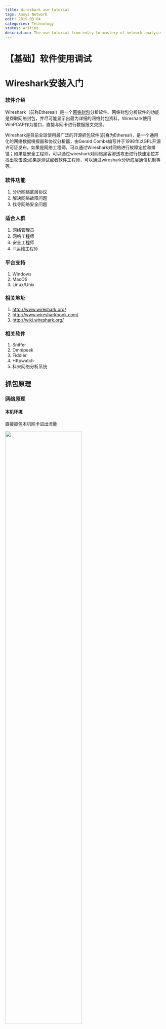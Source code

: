 ```yaml
---
title: Wireshark use tutorial
tags: Ansys Network
edit: 2019-03-04
categories: Technology
status: Writing
description: The use tutorial from entry to mastery of network analysis tool Wireshark
---
```


# 【基础】软件使用调试

# Wireshark安装入门

### 软件介绍

Wireshark（前称Ethereal）是一个[网络封包](https://baike.baidu.com/item/%E7%BD%91%E7%BB%9C%E5%B0%81%E5%8C%85)分析软件。网络封包分析软件的功能是撷取网络封包，并尽可能显示出最为详细的网络封包资料。Wireshark使用WinPCAP作为接口，直接与网卡进行数据报文交换。

Wireshark是目前全球使用最广泛的开源抓包软件(前身为Ethereal)，是一个通用化的网络数据嗅探器和协议分析器，由Gerald Combs编写并于1998年以GPL开源许可证发布。如果是网络工程师，可以通过Wireshark对网络进行故障定位和排错；如果是安全工程师，可以通过wireshark对网络黑客渗透攻击进行快速定位并找出攻击源;如果是测试或者软件工程师，可以通过wireshark分析底层通信机制等等。

### 软件功能

1. 分析网络底层协议
2. 解决网络故障问题
3. 找寻网络安全问题

### 适合人群

1. 网络管理员
2. 网络工程师
3. 安全工程师
4. IT运维工程师

### 平台支持

1. Windows
2. MacOS
3. Linux/Unix

### 相关地址

1. http://www.wireshark.org/
2. http://www.wiresharkbook.com/
3. http://wiki.wireshark.org/

### 相关软件

1. Sniffer
2. Omnipeek
3. Fiddler
4. Httpwatch
5. 科来网络分析系统

## 抓包原理

### 网络原理

#### 本机环境

直接抓包本机网卡进出流量

<img src="https://raw.githubusercontent.com/Cr7-joker/Cr7-joker.github.io/master/_posts/2019-03-04-Wireshark%20use%20tutorial/assert/01.png" width="70%">

#### 集线器环境

流量防洪，同一冲突域

<img src="https://raw.githubusercontent.com/Cr7-joker/Cr7-joker.github.io/master/_posts/2019-03-04-Wireshark%20use%20tutorial/assert/02.png" width="70%">

#### 交换机环境

1. 端口镜像

   <img src="https://raw.githubusercontent.com/Cr7-joker/Cr7-joker.github.io/master/_posts/2019-03-04-Wireshark%20use%20tutorial/assert/03.png" width="70%">

2. ARP欺骗

   <img src="https://raw.githubusercontent.com/Cr7-joker/Cr7-joker.github.io/master/_posts/2019-03-04-Wireshark%20use%20tutorial/assert/04.png" width="70%">

3. MAC泛洪

   <img src="https://raw.githubusercontent.com/Cr7-joker/Cr7-joker.github.io/master/_posts/2019-03-04-Wireshark%20use%20tutorial/assert/05.png" width="70%">

### 底层原理

<img src="https://raw.githubusercontent.com/Cr7-joker/Cr7-joker.github.io/master/_posts/2019-03-04-Wireshark%20use%20tutorial/assert/06.png" width="70%">

#### Win-/libpcap

Wireshark抓包时依赖的库文件

#### Capture

捕包引擎，利用libpcap/Winpcap从底层抓取网络数据包，libpcap/Winpcap提供了通用的抓包接口，能从不同类型的网络接口（包括以太网，令牌环网，ATM网等）获取数据包

#### Wiretap

格式支持，从抓包文件中读取数据包，支持多种文件格式

#### Core

核心引擎，通过函数调用将其他模块连接在一起，起到联动调度的作用

#### GTK1/2

图像处理工具，处理用户的输入输出显示

## 初始安装

从官网下载，默认选项即可

## 快速抓包

1. 初始界面

   <img src="https://raw.githubusercontent.com/Cr7-joker/Cr7-joker.github.io/master/_posts/2019-03-04-Wireshark%20use%20tutorial/assert/07.png" width="70%">

2. 选择网卡

   双击选中的网卡

   <img src="https://raw.githubusercontent.com/Cr7-joker/Cr7-joker.github.io/master/_posts/2019-03-04-Wireshark%20use%20tutorial/assert/08.png" width="70%">

3. 停止抓包

   <img src="https://raw.githubusercontent.com/Cr7-joker/Cr7-joker.github.io/master/_posts/2019-03-04-Wireshark%20use%20tutorial/assert/09.png" width="70%">

4. 保存数据包

   <img src="https://raw.githubusercontent.com/Cr7-joker/Cr7-joker.github.io/master/_posts/2019-03-04-Wireshark%20use%20tutorial/assert/10.png" width="70%">

